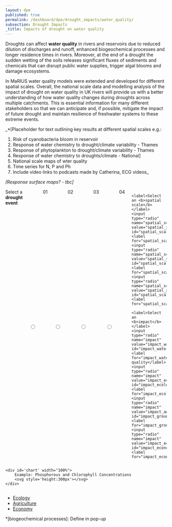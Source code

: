 ```yaml
---
layout: dpe
published: true
permalink: /dashboard/dpe/drought_impacts/water_quality/
subsection: Drought Impacts
_title: Impacts of drought on water quality
---
```


Droughts can affect **water quality** in rivers and reservoirs due to reduced dilution of discharges and runoff, enhanced biogeochemical processes and longer residence times in rivers. Moreover, at the end of a drought the sudden wetting of the soils releases significant fluxes of sediments and chemicals that can disrupt public water supplies, trigger algal blooms and damage ecosystems.  

In MaRIUS water quality models were extended and developed for different spatial scales. Overall, the national scale data and modelling analysis of the impact of drought on water quality in UK rivers will provide us with a better understanding of how water quality changes during droughts across multiple catchments.  This is essential information for many different stakeholders so that we can anticipate and, if possible, mitigate the impact of future drought and maintain resilience of freshwater systems to these extreme events.

_*[Placeholder for text outlining key results at different spatial scales e.g.: 
1. Risk of cyanobacteria bloom in reservoir 
2. Response of water chemistry to drought/climate variability - Thames
3. Response of phytoplankton to drought/climate variability - Thames
4. Response of water chemistry to droughts/climate - National]
5. National scale maps of wter quality
6. Time series for N, P and Ph
7. Include video links to podcasts made by Catherina, ECG videos_

_[Response surface maps? - tbc]_

<div class="large-6 medium-6 columns">
	<label>Select a <b>drought event</b></label>
	<input type="radio" name="drought_event" value="drought_event_01" id="drought_event_01"><label for="drought_event_01">01</label>
	<input type="radio" name="drought_event" value="drought_event_02" id="drought_event_02"><label for="drought_event_02">02</label>
	<input type="radio" name="drought_event" value="drought_event_03" id="drought_event_03"><label for="drought_event_03">03</label>
	<input type="radio" name="drought_event" value="drought_event_04" id="drought_event_04"><label for="drought_event_04">04</label>

	<label>Select an <b>spatial scale</b></label>
	<input type="radio" name="spatial_scale" value="spatial_scale_thames" id="spatial_scale_thames"><label for="spatial_scale_thames">Thames</label>
	<input type="radio" name="spatial_scale" value="spatial_scale_severn" id="spatial_scale_severn"><label for="spatial_scale_severn">Severn</label>
	<input type="radio" name="spatial_scale" value="spatial_scale_england" id="spatial_scale_england"><label for="spatial_scale_england">England</label>

	<label>Select an <b>impact</b></label>
	<input type="radio" name="impact" value="impact_water_quality" id="impact_water_quality"><label for="impact_water_quality">Water quality</label>
	<input type="radio" name="impact" value="impact_ecology" id="impact_ecology"><label for="impact_ecology">Ecology</label>
	<input type="radio" name="impact" value="impact_agriculture" id="impact_groundwater"><label for="impact_groundwater">Agriculture</label>
	<input type="radio" name="impact" value="impact_economy" id="impact_economy"><label for="impact_economy">Economy</label>
</div>

<div class="large-6 medium-6 columns">

	<div id='chart' width="100%">
		Example: Phosphorous and Chlorophyll Concentrations
		<svg style='height:300px'></svg>
	</div>

</div>

<script src='{{ site.baseurl }}/assets/js/line_plus_bar_chart.js' type='text/javascript'> </script>


* [Ecology](drought_impacts_ecology)
* [Agriculture](drought_impacts_agriculture)
* [Economy](drought_impacts_economy)

*[biogeochemical processes]: Define in pop-up
